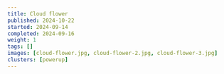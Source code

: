 ```yaml
---
title: Cloud flower
published: 2024-10-22
started: 2024-09-14
completed: 2024-09-16
weight: 1
tags: []
images: [cloud-flower.jpg, cloud-flower-2.jpg, cloud-flower-3.jpg]
clusters: [powerup]
---
```

